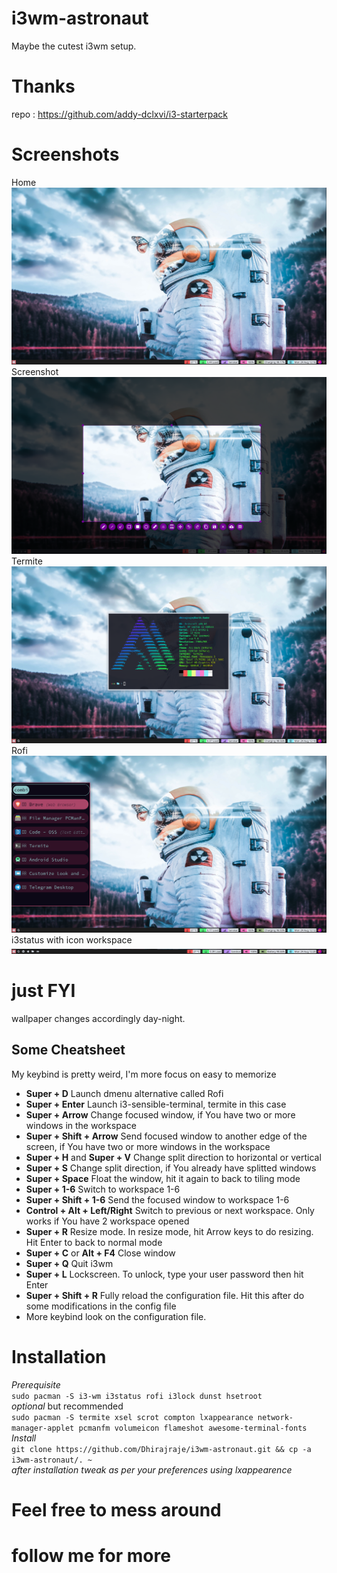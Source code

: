# i3wm-astronaut
Maybe the cutest i3wm setup.

# Thanks
repo : https://github.com/addy-dclxvi/i3-starterpack <br>

# Screenshots
Home
<img src="https://github.com/Dhirajraje/i3wm-astronaut/blob/master/sreenshots/2020-08-10_08-59.png">
Screenshot
<img src="https://github.com/Dhirajraje/i3wm-astronaut/blob/master/sreenshots/2020-08-10_09-04.png">
Termite
<img src="https://github.com/Dhirajraje/i3wm-astronaut/blob/master/sreenshots/2020-08-10_09-02.png">
Rofi
<img src="https://github.com/Dhirajraje/i3wm-astronaut/blob/master/sreenshots/2020-08-10_09-01.png">
i3status with icon workspace
<img src="https://github.com/Dhirajraje/i3wm-astronaut/blob/master/sreenshots/statusbar.png">
# just FYI
  wallpaper changes accordingly day-night.
  
  
## Some Cheatsheet
My keybind is pretty weird, I'm more focus on easy to memorize <br />
- **Super + D** Launch dmenu alternative called Rofi
- **Super + Enter** Launch i3-sensible-terminal, termite in this case
- **Super + Arrow** Change focused window, if You have two or more windows in the workspace
- **Super + Shift + Arrow** Send focused window to another edge of the screen, if You have two or more windows in the workspace
- **Super + H** and **Super + V** Change split direction to horizontal or vertical
- **Super + S** Change split direction, if You already have splitted windows
- **Super + Space** Float the window, hit it again to back to tiling mode
- **Super + 1-6** Switch to workspace 1-6
- **Super + Shift + 1-6** Send the focused window to workspace 1-6 
- **Control + Alt + Left/Right** Switch to previous or next workspace. Only works if You have 2 workspace opened
- **Super + R** Resize mode. In resize mode, hit Arrow keys to do resizing. Hit Enter to back to normal mode
- **Super + C** or **Alt + F4** Close window
- **Super + Q** Quit i3wm
- **Super + L** Lockscreen. To unlock, type your user password then hit Enter
- **Super + Shift + R** Fully reload the configuration file. Hit this after do some modifications in the config file
- More keybind look on the configuration file.


# Installation
  *Prerequisite*<br>
  `sudo pacman -S i3-wm i3status rofi i3lock dunst hsetroot`<br>
  *optional* but recommended<br>
  `sudo pacman -S termite xsel scrot compton lxappearance network-manager-applet pcmanfm volumeicon flameshot awesome-terminal-fonts`<br>
  *Install*<br>
  `git clone https://github.com/Dhirajraje/i3wm-astronaut.git && cp -a i3wm-astronaut/. ~`<br>
  *after installation tweak as per your preferences using lxappearence*
  
# Feel free to mess around
# follow me for more 
